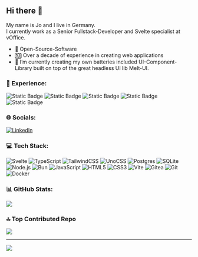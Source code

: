 ## Hi there 👋
My name is Jo and I live in Germany.  
I currently work as a Senior Fullstack-Developer and Svelte specialist at vOffice.  
- 💛 Open-Source-Software
- 🔟 Over a decade of experience in creating web applications
- 🔭 I’m currently creating my own batteries included UI-Component-Library built on top of the great headless UI lib Melt-UI.

### 🧪 Experience:
![Static Badge](https://img.shields.io/badge/16%2B%20years-HTML%2FCSS-orange)
![Static Badge](https://img.shields.io/badge/8%2B%20years-JS%2FTS-blue)
![Static Badge](https://img.shields.io/badge/5%2B%20years-Svelte-f96743)
![Static Badge](https://img.shields.io/badge/2.5%2B%20years-SvelteKit-f96743)
![Static Badge](https://img.shields.io/badge/4%2B%20years-TailwindCSS-38bdf8)

### 🌐 Socials:
[![LinkedIn](https://img.shields.io/badge/LinkedIn-%230077B5.svg?logo=linkedin&logoColor=white)](https://linkedin.com/in/jo-burgard) 

### 💻 Tech Stack:
![Svelte](https://img.shields.io/badge/svelte-%23f1413d.svg?style=for-the-badge&logo=svelte&logoColor=white) ![TypeScript](https://img.shields.io/badge/typescript-%23007ACC.svg?style=for-the-badge&logo=typescript&logoColor=white) ![TailwindCSS](https://img.shields.io/badge/tailwindcss-%2338B2AC.svg?style=for-the-badge&logo=tailwind-css&logoColor=white) ![UnoCSS](https://img.shields.io/badge/unocss-333333.svg?style=for-the-badge&logo=unocss&logoColor=white) ![Postgres](https://img.shields.io/badge/postgres-%23316192.svg?style=for-the-badge&logo=postgresql&logoColor=white) ![SQLite](https://img.shields.io/badge/sqlite-%2307405e.svg?style=for-the-badge&logo=sqlite&logoColor=white) ![Node.js](https://img.shields.io/badge/node.js-%23000000.svg?style=for-the-badge&logo=nodedotjs&logoColor=white) ![Bun](https://img.shields.io/badge/Bun-%23000000.svg?style=for-the-badge&logo=bun&logoColor=white) ![JavaScript](https://img.shields.io/badge/javascript-%23323330.svg?style=for-the-badge&logo=javascript&logoColor=%23F7DF1E) ![HTML5](https://img.shields.io/badge/html5-%23E34F26.svg?style=for-the-badge&logo=html5&logoColor=white) ![CSS3](https://img.shields.io/badge/css3-%231572B6.svg?style=for-the-badge&logo=css3&logoColor=white) ![Vite](https://img.shields.io/badge/vite-%23646CFF.svg?style=for-the-badge&logo=vite&logoColor=white) ![Gitea](https://img.shields.io/badge/Gitea-34495E?style=for-the-badge&logo=gitea&logoColor=5D9425) ![Git](https://img.shields.io/badge/git-%23F05033.svg?style=for-the-badge&logo=git&logoColor=white) ![Docker](https://img.shields.io/badge/docker-%230db7ed.svg?style=for-the-badge&logo=docker&logoColor=white)
### 📊 GitHub Stats:
![](https://github-readme-stats.vercel.app/api/top-langs/?username=joburgard&theme=dark&hide_border=true&include_all_commits=false&count_private=false&layout=compact)

### 🔝 Top Contributed Repo
![](https://github-contributor-stats.vercel.app/api?username=joburgard&limit=5&theme=dark&hide_border=true&combine_all_yearly_contributions=true)

---
[![](https://visitcount.itsvg.in/api?id=joburgard&icon=0&color=1)](https://visitcount.itsvg.in)

<!-- Proudly created with GPRM ( https://gprm.itsvg.in ) -->
